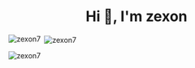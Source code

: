 <h1 align="center">Hi 👋, I'm zexon</h1>

<p><img align="left" src="https://github-readme-stats.vercel.app/api/top-langs?username=zexon7&show_icons=true&locale=en&layout=compact" alt="zexon7" /></p>

<p>&nbsp;<img align="center" src="https://github-readme-stats.vercel.app/api?username=zexon7&show_icons=true&locale=en" alt="zexon7" /></p>

<p><img align="center" src="https://github-readme-streak-stats.herokuapp.com/?user=zexon7&" alt="zexon7" /></p>

